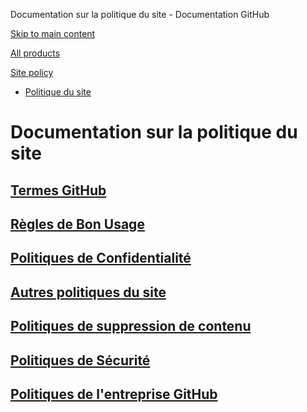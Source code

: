 Documentation sur la politique du site - Documentation GitHub

[Skip to main content](#main-content)

[All products](/fr)

[Site policy](/site-policy)

* [Politique du site](/fr/site-policy)

Documentation sur la politique du site
==========

[Termes GitHub](/fr/site-policy/github-terms)
----------

[Règles de Bon Usage](/fr/site-policy/acceptable-use-policies)
----------

[Politiques de Confidentialité](/fr/site-policy/privacy-policies)
----------

[Autres politiques du site](/fr/site-policy/other-site-policies)
----------

[Politiques de suppression de contenu](/fr/site-policy/content-removal-policies)
----------

[Politiques de Sécurité](/fr/site-policy/security-policies)
----------

[Politiques de l'entreprise GitHub](/fr/site-policy/github-company-policies)
----------
